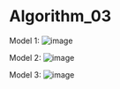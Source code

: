# Algorithm_03

Model 1:
![image](https://user-images.githubusercontent.com/36692295/173561801-0f34a0a2-b6ef-4372-adcc-44769522dc18.png)

Model 2:
![image](https://user-images.githubusercontent.com/36692295/173561904-ddbd2576-49c7-432d-b185-9a05cacb3764.png)

Model 3:
![image](https://user-images.githubusercontent.com/36692295/173561938-26683283-5d73-4240-a8a6-7cd38b225d98.png)
